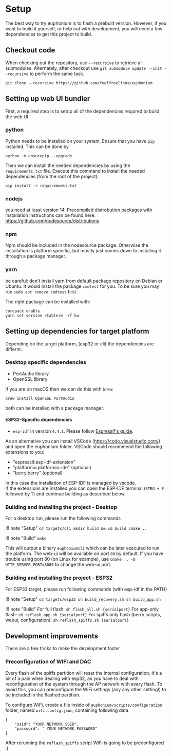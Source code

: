 

# Setup
The best way to try euphonium is to flash a prebuilt version. However, if you want to build it yourself, or help out with development, you will need a few dependencies to get this project to build.

## Checkout code

When checking out the repository, use `--recursive` to retrieve all submodules. Alternately, after checkout use `git submodule update --init --recursive` to perform the same task.

```
git clone --recursive https://github.com/feelfreelinux/euphonium
```

## Setting up web UI bundler

First, a required step is to setup all of the dependencies required to build the web UI.

### python
Python needs to be installed on your system.
Ensure that you have `pip` installed. This can be done by

```
python -m ensurepip --upgrade
```

Then we can install the needed dependencies by using the `requirements.txt` file. Execute this command to install the needed dependencies (from the root of the project):

```
pip install -r requirements.txt
```


### nodejs
you need at least version 14. Precompiled distrobution packages with installation instructions can be found here: https://github.com/nodesource/distributions

### npm
Npm should be included in the nodesource package. Otherwise the installation is platform specific, but mostly just comes down to installing it through a package manager.

### yarn
be careful: don't install yarn from default package repository on Debian or Ubuntu. It would install the package `cmdtest` for you. To be sure you may run `sudo apt remove cmdtest` first.

The right package can be installed with: 
```
corepack enable
yarn set version stablerm -rf bu        
```

## Setting up dependencies for target platform

Depending on the target platform, (esp32 or cli) the dependencies are differnt.


### Desktop specific dependencies

- PortAudio library
- OpenSSL library

If you are on macOS then we can do this with `brew`:
```
brew install OpenSSL PortAudio
```

both can be installed with a package manager.

#### ESP32-Specific dependencies

- `esp-idf` in version `4.4.1`. Please follow [Espressif's guide](https://docs.espressif.com/projects/esp-idf/en/latest/esp32/get-started/index.html#get-started-get-prerequisites).

As an alternative you can install VSCode (https://code.visualstudio.com/) and open the euphonium folder.
VSCode should recommend the following extensions to you:
- "espressif.esp-idf-extension"
- "platformio.platformio-ide" (optional)
- "berry.berry" (optional)

In this case the installation of ESP-IDF is managed by vscode.  
If the extensions are installed you can open the ESP-IDF terminal (`STRG + E` followed by `T`) and continue building as described below.

### Building and installing the project - Desktop

For a desktop run, please run the following commands

!!! note "Setup"
    ```
    cd targets/cli
    mkdir build && cd build
    cmake ..
    ```

!!! note "Build"
    ```
    make
    ```


This will output a binary `euphoniumcli` which can be later executed to run the platform. The web-ui will be available on port `80` by default.
If you have trouble using port 80 (on Linux for example), use `cmake .. -D HTTP_SERVER_PORT=8080` to change the web-ui port.

### Building and installing the project - ESP32

For ESP32 target, please run following commands (with esp-idf in the PATH)

!!! note "Setup"
    ```
    cd targets/esp32
    sh build_recovery.sh
    sh build_app.sh
    ```

!!! note "Build"
    For full flash:
    ```
    sh flash_all.sh {serialport}
    ```
    For app-only flash:
    ```
    sh reflash_app.sh {serialport}
    ```
    For spiffs only flash (berry scripts, webui, configuration):
    ```
    sh reflash_spiffs.sh {serialport}
    ```

## Development improvements

There are a few tricks to make the development faster

### Preconfiguration of WIFI and DAC

Every flash of the spiffs partition will reset the internal configuration. It's a bit of a pain when dealing with esp32, as you have to deal with reconfiguration of the system through the AP network with every flash. To avoid this, you can preconfigure the WiFi settings (any any other setting!) to be included in the flashed partition.

To configure WiFi, create a file inside of `euphonium/scripts/configuration` folder, named `wifi.config.json`, containing following data

```
{
    "ssid": "YOUR NETWORK SSID",
    "password": " YOUR NETWORK PASSWORD"
}
```

After rerunning the `reflash_spiffs` script WiFi is going to be preconfigured :)
